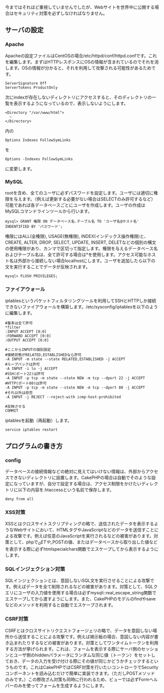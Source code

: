 今まではそれほど重視していませんでしたが、Webサイトを世界中に公開する場合はセキュリティ対策を必ずしなければなりません。

## サーバの設定
### Apache
Apacheの設定ファイルはCentOSの場合/etc/httpd/conf/httpd.confです。これを編集します。まずはHTTPレスポンスにOSの情報が含まれているのでそれを消します。OSの情報が分かると、それを利用して攻撃される可能性があるためです。

    ServerSignature Off
    ServerTokens ProductOnly

次にindexが存在しないディレクトリにアクセスすると、そのディレクトリの一覧を表示するようになっているので、表示しないようにします。

    <Directory "/var/www/html">
      ~
    </Directory>

内の

    Options Indexes FollowSymLinks

を

    Options -Indexes FollowSymLinks

に変更します。

### MySQL
rootを含め、全てのユーザに必ずパスワードを設定します。ユーザには適切に権限を与えます。（例えば更新する必要がない場合はSELECTのみ許可するなど）可能であれば各データベースごとにユーザを作成します。ユーザの作成はMySQLコマンドラインツールから行います。

    mysql> GRANT 権限 ON データベース名.テーブル名 TO 'ユーザ名@ホスト名' INDENTIFIED BY 'パスワード';

権限にはALL(全権限), USAGE(無権限), INDEX(インデックス操作権限)と、CREATE, ALTER, DROP, SELECT, UPDATE, INSERT, DELETなどの個別の構文の使用権限があり、カンマで区切って指定します。権限を与えるデータベース名およびテーブル名は、全て許可する場合は*を使用します。アクセス可能なホスト名は外部から接続しない場合localhostにします。ユーザを追加したら以下の文を実行することでデータが反映されます。

    mysql> FLUSH PRIVILEGES;

### ファイアウォール
iptablesというパケットフィルタリングツールを利用してSSHとHTTPしか接続できないファイアウォールを構築します。/etc/sysconfig/iptablesを以下のように編集します。
```
#基本は全て許可
*filter
:INPUT ACCEPT [0:0]
:FORWARD ACCEPT [0:0]
:OUTPUT ACCEPT [0:0]

#ここからINPUTの個別設定
#接続状態がRELATED,ESTABLISHEDなら許可
-A INPUT -m state --state RELATED,ESTABLISHED -j ACCEPT
#ループバックは許可
-A INPUT -i lo -j ACCEPT
#SSH(ポート22)は許可
-A INPUT -p tcp -m state --state NEW -m tcp --dport 22 -j ACCEPT
#HTTP(ポート80)は許可
-A INPUT -p tcp -m state --state NEW -m tcp --dport 80 -j ACCEPT
#それ以外は拒否
-A INPUT -j REJECT --reject-with icmp-host-prohibited

#反映させる
COMMIT
```
iptablesを起動（再起動）します。

    service iptables restart

## プログラムの書き方
### config
データベースの接続情報などの絶対に見えてはいけない情報は、外部からアクセスできないディレクトリに設置します。CakePHPの場合は自動でそのような設定になっていますが、自分で設定する場合は、アクセス制限をかけたいディレクトリに以下の内容を.htaccessという名前で保存します。

    deny from all

### XSS対策
XSSとはクロスサイトスクリプティングの略で、送信されたデータを表示するようなWebサイトにおいて、HTMLタグやJavaScriptなどのデータを送信すことによる攻撃です。例えば任意のJavaScriptを実行されるなどの被害があります。対策として、phpで$_GETや$_POSTの値、またはデータベースから取り出した値などを表示する際に必ずhtmlspecialchars関数でエスケープしてから表示するようにします。

### SQLインジェクション対策
SQLインジェクションとは、意図しないSQL文を実行させることによる攻撃です。例えばデータを全て削除されるなどの被害があります。対策として、SQLクエリにユーザの入力値を使用する場合は必ずmysqli::real_escape_string関数でエスケープしてから渡すようにします。また、CakePHPのモデルのfindやsaveなどのメソッドを利用すると自動でエスケープされます。

### CSRF対策
CSRFとはクロスサイトリクエストフォージェリの略で、データを意図しない場所から送信することによる攻撃です。例えば掲示板の場合、意図しない内容が書き込まれたりするなどの被害があります。対策としてワンタイムトークンを利用する方法が挙げられます。これは、フォームを表示する際にサーバ側のセッションとユーザ側のhiddenパラメータにランダムな同じ値（トークン）をセットしておき、データの入力を受け付ける際にその値が同じかどうかチェックするというものです。これはCakePHPではCSRF対策を行いたいコントローラでSecurityコンポーネントを読み込むだけで簡単に実装できます。（ただしPOSTメソッドのみです。）この際改ざん対策も同時に行われるため、ビューでは必ずFormヘルパーのみを使ってフォームを生成するようにします。